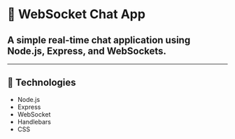 # 💬 WebSocket Chat App

## A simple real-time chat application using **Node.js**, **Express**, and **WebSockets**.
----
## 🔧 Technologies

- Node.js  
- Express  
- WebSocket  
- Handlebars  
- CSS
